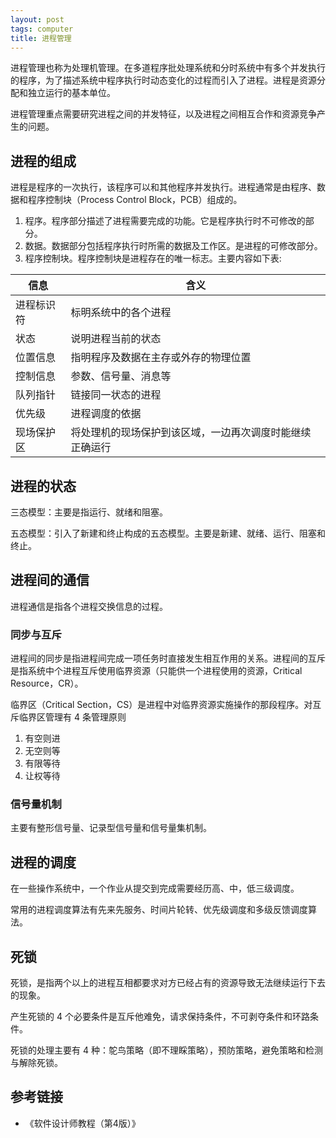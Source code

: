 ```yaml
---
layout: post
tags: computer
title: 进程管理
---
```

进程管理也称为处理机管理。在多道程序批处理系统和分时系统中有多个并发执行的程序，为了描述系统中程序执行时动态变化的过程而引入了进程。进程是资源分配和独立运行的基本单位。

进程管理重点需要研究进程之间的并发特征，以及进程之间相互合作和资源竞争产生的问题。

## 进程的组成

进程是程序的一次执行，该程序可以和其他程序并发执行。进程通常是由程序、数据和程序控制块（Process Control Block，PCB）组成的。

1. 程序。程序部分描述了进程需要完成的功能。它是程序执行时不可修改的部分。
2. 数据。数据部分包括程序执行时所需的数据及工作区。是进程的可修改部分。
3. 程序控制块。程序控制块是进程存在的唯一标志。主要内容如下表:

| 信息       | 含义                                                     |
| ----       | ----                                                     |
| 进程标识符 | 标明系统中的各个进程                                     |
| 状态       | 说明进程当前的状态                                       |
| 位置信息   | 指明程序及数据在主存或外存的物理位置                     |
| 控制信息   | 参数、信号量、消息等                                     |
| 队列指针   | 链接同一状态的进程                                       |
| 优先级     | 进程调度的依据                                           |
| 现场保护区 | 将处理机的现场保护到该区域，一边再次调度时能继续正确运行 |

## 进程的状态

三态模型：主要是指运行、就绪和阻塞。

五态模型：引入了新建和终止构成的五态模型。主要是新建、就绪、运行、阻塞和终止。

## 进程间的通信

进程通信是指各个进程交换信息的过程。

### 同步与互斥

进程间的同步是指进程间完成一项任务时直接发生相互作用的关系。进程间的互斥是指系统中个进程互斥使用临界资源（只能供一个进程使用的资源，Critical Resource，CR）。

临界区（Critical Section，CS）是进程中对临界资源实施操作的那段程序。对互斥临界区管理有 4 条管理原则

1. 有空则进
2. 无空则等
3. 有限等待
4. 让权等待

### 信号量机制

主要有整形信号量、记录型信号量和信号量集机制。

## 进程的调度

在一些操作系统中，一个作业从提交到完成需要经历高、中，低三级调度。

常用的进程调度算法有先来先服务、时间片轮转、优先级调度和多级反馈调度算法。

## 死锁

死锁，是指两个以上的进程互相都要求对方已经占有的资源导致无法继续运行下去的现象。

产生死锁的 4 个必要条件是互斥他难免，请求保持条件，不可剥夺条件和环路条件。

死锁的处理主要有 4 种：鸵鸟策略（即不理睬策略），预防策略，避免策略和检测与解除死锁。

## 参考链接

- 《软件设计师教程（第4版）》
